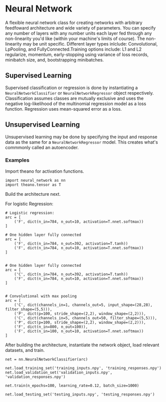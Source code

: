 # Neural Network
A flexible neural network class for creating networks with arbitrary feedfoward architecture and wide variety of parameters. You can specify any number of layers with any number units each layer fed through any non-linearity you'd like (within your machine's limits of course). The non-linearity may be unit specific. Different layer types inlclude: Convolutional, LpPooling, and FullyConnected.Training options include: L1 and L2 regularize, momentum, early-stopping using variance of loss records, minibatch size, and, bootstrapping minibatches.

## Supervised Learning
Supervised classification or regression is done by instantiating a `NeuralNetworkClassifier` or `NeuralNetworkRegressor` object respectively. Classification assumes classes are mutually exclusive and uses the negative log-likelihood of the multinomial regression model as a loss function. Regression uses mean-squared error as a loss.

## Unsupervised Learning
Unsupervised learning may be done by specifying the input and response data as the same for a `NeuralNetworkRegressor` model. This creates what's commmonly called an autoencoder.

### Examples
Import theano for activation functions.
```
import neural_network as nn
import theano.tensor as T
```

Build the architecture next.

For logistic Regression:
```
# Logistic regression:
arc = [
    ('F', dict(n_in=784, n_out=10, activation=T.nnet.softmax))
]

# One hidden layer fully connected
arc = [
    ('F', dict(n_in=784, n_out=392, activation=T.tanh))
    ('F', dict(n_in=784, n_out=10, activation=T.nnet.softmax))
]


# One hidden layer fully connected
arc = [
    ('C', dict(n_in=784, n_out=392, activation=T.tanh))
    ('F', dict(n_in=784, n_out=10, activation=T.nnet.softmax))
]


# Convolutional with max pooling
arc = [
    ('C', dict(channels_in=1, channels_out=5, input_shape=(28,28), filter_shape=(5,5))),
    ('P', dict(p=100, stride_shape=(2,2), window_shape=(2,2))),
    ('C', dict(channels_in=5, channels_out=50, filter_shape=(5,5))),
    ('P', dict(p=100, stride_shape=(2,2), window_shape=(2,2))),
    ('F', dict(n_in=800, n_out=100)),
    ('F', dict(n_in=100, n_out=10, activation=T.nnet.softmax))
]
```

After building the architecture, instantiate the network object, load relevant
datasets, and train.

```
net = nn.NeuralNetworkClassifier(arc)

net.load_training_set('training_inputs.npy', 'training_responses.npy')
net.load_validation_set('validation_inputs.npy', 'validation_responses.npy')

net.train(n_epochs=100, learning_rate=0.12, batch_size=1000)

net.load_testing_set('testing_inputs.npy', 'testing_responses.npy')
```
